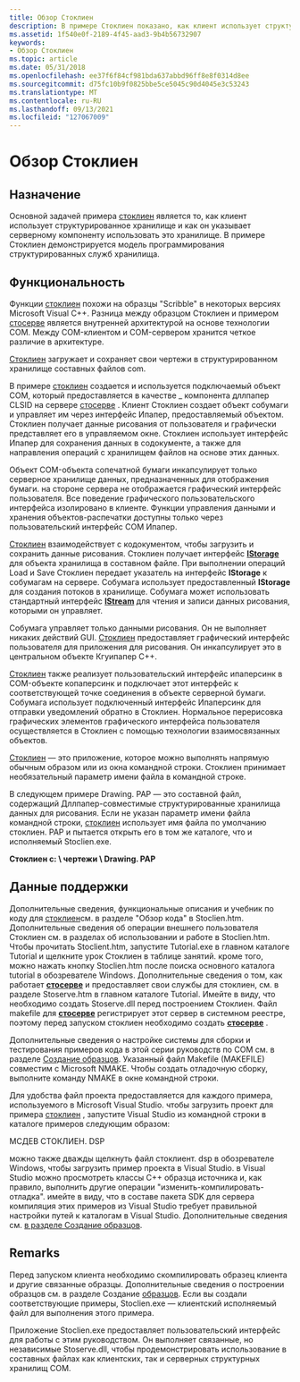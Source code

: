 ```yaml
---
title: Обзор Стоклиен
description: В примере Стоклиен показано, как клиент использует структурированное хранилище и как он направляет серверный компонент для использования этого хранилища.
ms.assetid: 1f540e0f-2189-4f45-aad3-9b4b56732907
keywords:
- Обзор Стоклиен
ms.topic: article
ms.date: 05/31/2018
ms.openlocfilehash: ee37f6f84cf981bda637abbd96ff8e8f0314d8ee
ms.sourcegitcommit: d75fc10b9f0825bbe5ce5045c90d4045e3c53243
ms.translationtype: MT
ms.contentlocale: ru-RU
ms.lasthandoff: 09/13/2021
ms.locfileid: "127067009"
---
```

# <a name="stoclien-overview"></a>Обзор Стоклиен

## <a name="purpose"></a>Назначение

Основной задачей примера [стоклиен](structured-storage-client-sample--stoclien-.md) является то, как клиент использует структурированное хранилище и как он указывает серверному компоненту использовать это хранилище. В примере Стоклиен демонстрируется модель программирования структурированных служб хранилища.

## <a name="functionality"></a>Функциональность

Функции [стоклиен](structured-storage-client-sample--stoclien-.md) похожи на образцы "Scribble" в некоторых версиях Microsoft Visual C++. Разница между образцом Стоклиен и примером [стосерве](structured-storage-server-sample--stoserve-.md) является внутренней архитектурой на основе технологии COM. Между COM-клиентом и COM-сервером хранится четкое различие в архитектуре.

[Стоклиен](structured-storage-client-sample--stoclien-.md) загружает и сохраняет свои чертежи в структурированном хранилище составных файлов com.

В примере [стоклиен](structured-storage-client-sample--stoclien-.md) создается и используется подключаемый объект COM, который предоставляется в качестве \_ компонента дллпапер CLSID на сервере [стосерве](structured-storage-server-sample--stoserve-.md) . Клиент Стоклиен создает объект собумаги и управляет им через интерфейс Ипапер, предоставляемый объектом. Стоклиен получает данные рисования от пользователя и графически представляет его в управляемом окне. Стоклиен использует интерфейс Ипапер для сохранения данных в содокументе, а также для направления операций с хранилищем файлов на основе этих данных.

Объект COM-объекта сопечатной бумаги инкапсулирует только серверное хранилище данных, предназначенных для отображения бумаги. на стороне сервера не отображается графический интерфейс пользователя. Все поведение графического пользовательского интерфейса изолировано в клиенте. Функции управления данными и хранения объектов-распечатки доступны только через пользовательский интерфейс COM Ипапер.

[Стоклиен](structured-storage-client-sample--stoclien-.md) взаимодействует с кодокументом, чтобы загрузить и сохранить данные рисования. Стоклиен получает интерфейс [**IStorage**](/windows/desktop/api/Objidl/nn-objidl-istorage) для объекта хранилища в составном файле. При выполнении операций Load и Save Стоклиен передает указатель на интерфейс **IStorage** к собумагам на сервере. Собумага использует предоставленный **IStorage** для создания потоков в хранилище. Собумага может использовать стандартный интерфейс [**IStream**](/windows/desktop/api/Objidl/nn-objidl-istream) для чтения и записи данных рисования, которыми он управляет.

Собумага управляет только данными рисования. Он не выполняет никаких действий GUI. [Стоклиен](structured-storage-client-sample--stoclien-.md) предоставляет графический интерфейс пользователя для приложения для рисования. Он инкапсулирует это в центральном объекте Кгуипапер C++.

[Стоклиен](structured-storage-client-sample--stoclien-.md) также реализует пользовательский интерфейс ипаперсинк в COM-объекте копаперсинк и подключает этот интерфейс к соответствующей точке соединения в объекте серверной бумаги. Собумага использует подключенный интерфейс Ипаперсинк для отправки уведомлений обратно в Стоклиен. Нормальное перерисовка графических элементов графического интерфейса пользователя осуществляется в Стоклиен с помощью технологии взаимосвязанных объектов.

[Стоклиен](structured-storage-client-sample--stoclien-.md) — это приложение, которое можно выполнять напрямую обычным образом или из окна командной строки. Стоклиен принимает необязательный параметр имени файла в командной строке.

В следующем примере Drawing. PAP — это составной файл, содержащий Дллпапер-совместимые структурированные хранилища данных для рисования. Если не указан параметр имени файла командной строки, [стоклиен](structured-storage-client-sample--stoclien-.md) использует имя файла по умолчанию стоклиен. PAP и пытается открыть его в том же каталоге, что и исполняемый Stoclien.exe.

**Стоклиен c: \\ чертежи \\ Drawing. PAP**

## <a name="support-information"></a>Данные поддержки

Дополнительные сведения, функциональные описания и учебник по коду для [стоклиен](structured-storage-client-sample--stoclien-.md)см. в разделе "Обзор кода" в Stoclien.htm. Дополнительные сведения об операции внешнего пользователя Стоклиен см. в разделах об использовании и работе в Stoclien.htm. Чтобы прочитать Stoclient.htm, запустите Tutorial.exe в главном каталоге Tutorial и щелкните урок Стоклиен в таблице занятий. кроме того, можно нажать кнопку Stoclien.htm после поиска основного каталога tutorial в обозревателе Windows. Дополнительные сведения о том, как работает [**стосерве**](structured-storage-server-sample--stoserve-.md) и предоставляет свои службы для стоклиен, см. в разделе Stoserve.htm в главном каталоге Tutorial. Имейте в виду, что необходимо создать Stoserve.dll перед построением Стоклиен. Файл makefile для [**стосерве**](structured-storage-server-sample--stoserve-.md) регистрирует этот сервер в системном реестре, поэтому перед запуском стоклиен необходимо создать [**стосерве**](structured-storage-server-sample--stoserve-.md) .

Дополнительные сведения о настройке системы для сборки и тестирования примеров кода в этой серии руководств по COM см. в разделе [Создание образцов](how-to-build-samples.md). Указанный файл Makefile (MAKEFILE) совместим с Microsoft NMAKE. Чтобы создать отладочную сборку, выполните команду NMAKE в окне командной строки.

Для удобства файл проекта предоставляется для каждого примера, используемого в Microsoft Visual Studio. чтобы загрузить проект для примера [стоклиен](structured-storage-client-sample--stoclien-.md) , запустите Visual Studio из командной строки в каталоге примеров следующим образом:

МСДЕВ СТОКЛИЕН. DSP

можно также дважды щелкнуть файл стоклиент. dsp в обозревателе Windows, чтобы загрузить пример проекта в Visual Studio. в Visual Studio можно просмотреть классы C++ образца источника и, как правило, выполнить другие операции "изменить-компилировать-отладка". имейте в виду, что в составе пакета SDK для сервера компиляция этих примеров из Visual Studio требует правильной настройки путей к каталогам в Visual Studio. Дополнительные сведения см. [в разделе Создание образцов](how-to-build-samples.md).

## <a name="remarks"></a>Remarks

Перед запуском клиента необходимо скомпилировать образец клиента и другие связанные образцы. Дополнительные сведения о построении образцов см. в разделе Создание [образцов](how-to-build-samples.md). Если вы создали соответствующие примеры, Stoclien.exe — клиентский исполняемый файл для выполнения этого примера.

Приложение Stoclien.exe предоставляет пользовательский интерфейс для работы с этим руководством. Он выполняет связанные, но независимые Stoserve.dll, чтобы продемонстрировать использование в составных файлах как клиентских, так и серверных структурных хранилищ COM.

 

 




